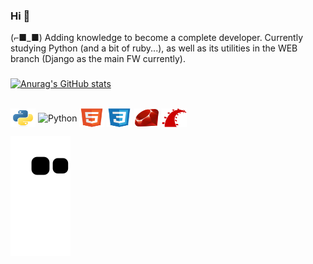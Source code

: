 ### Hi 👋

(⌐■_■) Adding knowledge to become a complete developer. 
Currently studying Python (and a bit of ruby...), as well as its utilities in the WEB branch (Django as the main FW currently).



###







[![Anurag's GitHub stats](https://github-readme-stats.vercel.app/api?username=Luis-CarvalhoS&show_icons=true&theme=tokyonight)](https://github.com/anuraghazra/github-readme-stats)





<div style="display: inline_block"><br>
  <img align="center" alt="Python" height="30" width="40" src="https://raw.githubusercontent.com/devicons/devicon/master/icons/python/python-original.svg">
  <img align="center" alt="Python" height="30" width="40" src="https://cdn.jsdelivr.net/gh/devicons/devicon/icons/django/django-plain.svg" />
          
  <img align="center" alt="HTML5" height="30" width="40" src="https://raw.githubusercontent.com/devicons/devicon/master/icons/html5/html5-original.svg">
  <img align="center" alt="CSS3" height="30" width="40" src="https://raw.githubusercontent.com/devicons/devicon/master/icons/css3/css3-original.svg">
  <img align="center" alt="Ruby" height="30" width="40" src="https://raw.githubusercontent.com/devicons/devicon/master/icons/ruby/ruby-original.svg">
  <img align="center" alt="Ruby on Rails" height="30" width="40" src="https://raw.githubusercontent.com/devicons/devicon/master/icons/rails/rails-plain.svg">
</div>

![snake gif](https://github.com/Luis-CarvalhoS/Luis-CarvalhoS/blob/output/github-contribution-grid-snake.svg)

          
